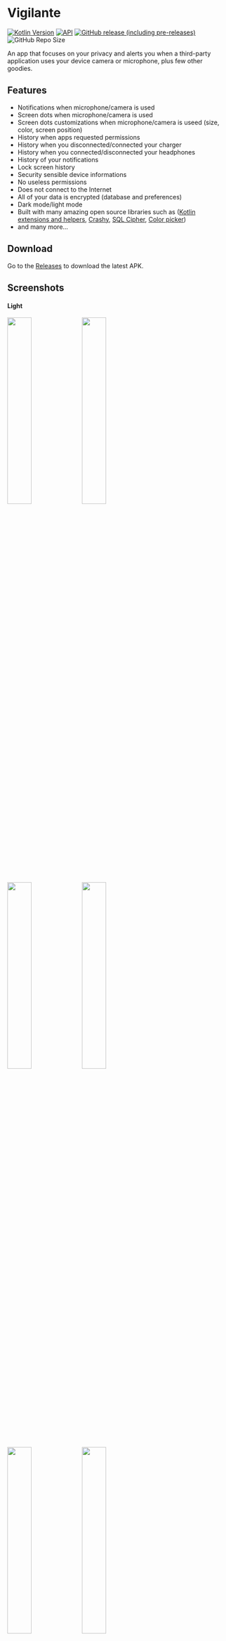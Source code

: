 # Vigilante

[![Kotlin Version](https://img.shields.io/badge/kotlin-1.4.20-blue.svg)](https://kotlinlang.org)
[![API](https://img.shields.io/badge/API-24%2B-brightgreen.svg?style=flat)](https://android-arsenal.com/api?level=21)
[![GitHub release (including pre-releases)](https://img.shields.io/github/v/release/CraZyLegenD/Vigilante?include_prereleases)](https://github.com/CraZyLegenD/Vigilante/releases/latest)
![GitHub Repo Size](https://img.shields.io/github/repo-size/CraZyLegenD/Vigilante)


An app that focuses on your privacy and alerts you when a third-party application uses your device camera or microphone, plus few other goodies.

## Features
- Notifications when microphone/camera is used
- Screen dots when microphone/camera is used
- Screen dots customizations when microphone/camera is useed (size, color, screen position)
- History when apps requested permissions
- History when you disconnected/connected your charger
- History when you connected/disconnected your headphones
- History of your notifications
- Lock screen history
- Security sensible device informations
- No useless permissions
- Does not connect to the Internet
- All of your data is encrypted (database and preferences)
- Dark mode/light mode
- Built with many amazing open source libraries such as ([Kotlin extensions and helpers](https://github.com/FunkyMuse/KAHelpers), [Crashy](https://github.com/FunkyMuse/Crashy), [SQL Cipher](https://github.com/sqlcipher/android-database-sqlcipher), [Color picker](https://github.com/skydoves/ColorPickerView))
- and many more...

## Download

Go to the [Releases](https://github.com/CraZyLegenD/Vigilante/releases/latest) to download the latest APK.

## Screenshots

#### Light

<img src="https://raw.githubusercontent.com/CraZyLegenD/Vigilante/master/fastlane/metadata/android/en-US/images/phoneScreenshots/screen_1.png" width="33%"> </img><img src="https://raw.githubusercontent.com/CraZyLegenD/Vigilante/master/fastlane/metadata/android/en-US/images/phoneScreenshots/screen_2.png" width="33%"> </img><img src="https://raw.githubusercontent.com/CraZyLegenD/Vigilante/master/fastlane/metadata/android/en-US/images/phoneScreenshots/screen_3.png" width="33%"></img> <img src="https://raw.githubusercontent.com/CraZyLegenD/Vigilante/master/fastlane/metadata/android/en-US/images/phoneScreenshots/screen_4.png" width="33%"></img> <img src="https://raw.githubusercontent.com/CraZyLegenD/Vigilante/master/fastlane/metadata/android/en-US/images/phoneScreenshots/screen_5.png" width="33%"></img> <img src="https://raw.githubusercontent.com/CraZyLegenD/Vigilante/master/fastlane/metadata/android/en-US/images/phoneScreenshots/screen_6.png" width="33%"></img>
#### Dark

<img src="https://raw.githubusercontent.com/CraZyLegenD/Vigilante/master/fastlane/metadata/android/en-US/images/phoneScreenshots/screen_7.png" width="33%"></img> <img src="https://raw.githubusercontent.com/CraZyLegenD/Vigilante/master/fastlane/metadata/android/en-US/images/phoneScreenshots/screen_8.png" width="33%"></img> <img src="https://raw.githubusercontent.com/CraZyLegenD/Vigilante/master/fastlane/metadata/android/en-US/images/phoneScreenshots/screen_9.png" width="33%"></img> <img src="https://raw.githubusercontent.com/CraZyLegenD/Vigilante/master/fastlane/metadata/android/en-US/images/phoneScreenshots/screen_10.png" width="33%"></img> <img src="https://raw.githubusercontent.com/CraZyLegenD/Vigilante/master/fastlane/metadata/android/en-US/images/phoneScreenshots/screen_11.png" width="33%"></img> <img src="https://raw.githubusercontent.com/CraZyLegenD/Vigilante/master/fastlane/metadata/android/en-US/images/phoneScreenshots/screen_12.png" width="33%"></img>

## Translations
🇪🇸 [@miguelcanosantana](https://github.com/miguelcanosantana)

## Built With 🛠

Some of the popular libraries and MVVM clean architecture used with Room database as a source

* [Kotlin](https://kotlinlang.org/) - First class and official programming language for Android development.

* [Coroutines](https://kotlinlang.org/docs/reference/coroutines-overview.html) - Threads on steroids for Kotlin
* [Flow](https://kotlin.github.io/kotlinx.coroutines/kotlinx-coroutines-core/kotlinx.coroutines.flow/-flow/) - A cold asynchronous data stream that sequentially emits values and completes normally or with an exception.
* [StateFlow](https://kotlin.github.io/kotlinx.coroutines/kotlinx-coroutines-core/kotlinx.coroutines.flow/-state-flow/) - A live data replacement

* [Android JetPack](https://developer.android.com/jetpack) - Collection of libraries that help you design robust, testable, and maintainable apps.
  * [Paging3](https://developer.android.com/topic/libraries/architecture/paging) - Load and display small chunks of data at a time.
  * [ViewModel](https://developer.android.com/topic/libraries/architecture/viewmodel) - Stores UI-related data that isn't destroyed on UI changes.
  * [ViewBinding](https://developer.android.com/topic/libraries/view-binding) - A robust replacement for findViewById, kotlin sytnhetics and DataBinding
  * [Navigation Components](https://developer.android.com/guide/navigation/navigation-getting-started) - Navigate fragments as never easier before
  * [SavedStateHandle](https://developer.android.com/reference/androidx/lifecycle/SavedStateHandle) - A handle to saved state passed down to androidx.lifecycle.ViewModel. 
  * [Room](https://developer.android.google.cn/jetpack/androidx/releases/room) - Persistence library provides an abstraction layer over SQLite to allow for more robust database access while harnessing the full power of SQLite.
  * [Biometrics](https://developer.android.com/jetpack/androidx/releases/biometric) - Authenticate with biometrics or device credentials, and perform cryptographic operations. 
  * [Security](https://developer.android.com/jetpack/androidx/releases/security) - Safely manage keys and encrypt files and sharedpreferences. 
  * [Start-up](https://developer.android.com/jetpack/androidx/releases/startup) - Implement a straightforward, performant way to initialize components at app startup such as our crash reporting library [Crashy](https://github.com/FunkyMuse/Crashy).
* [Material Components for Android](https://github.com/material-components/material-components-android) - Modular and customizable Material Design UI components for Android.
* [Dependency Injection](https://developer.android.com/training/dependency-injection) -
  * [Hilt-Dagger](https://dagger.dev/hilt/) - Standard library to incorporate Dagger dependency injection into an Android application.
  * [Hilt-ViewModel](https://developer.android.com/training/dependency-injection/hilt-jetpack) - DI for injecting `ViewModel`.

* Architecture
    * Clean Architecture
    * MVVM 
    * Offline with Room + SQL Cipher
* Tests - TBA

## Find this repository useful? ❤️

Support it by joining [stargazers](https://github.com/FunkyMuse/Vigilante/stargazers) for this repository. 🌠

And [follow me](https://github.com/FunkyMuse) or check my [blog](https://www.funkymuse.dev/) for my next creations! ⭐

## Contributions

Feature requests and translations are welcome

## License
[GNU General Public License v3.0](https://github.com/FunkyMuse/Vigilante/blob/master/LICENSE)


